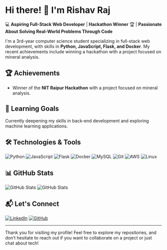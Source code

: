 # Hi there! 👋 I'm Rishav Raj

💻 **Aspiring Full-Stack Web Developer** | **Hackathon Winner** 🏆 | **Passionate About Solving Real-World Problems Through Code**

I'm a 3rd-year computer science student specializing in full-stack web development, with skills in **Python, JavaScript, Flask, and Docker**. My recent achievements include winning a hackathon with a project focused on mineral analysis.

## 🏆 Achievements
- Winner of the **NIT Raipur Hackathon** with a project focused on mineral analysis.

## 🌱 Learning Goals
Currently deepening my skills in back-end development and exploring machine learning applications.

## 🛠️ Technologies & Tools
![Python](https://img.shields.io/badge/-Python-333?style=flat&logo=python)
![JavaScript](https://img.shields.io/badge/-JavaScript-333?style=flat&logo=javascript)
![Flask](https://img.shields.io/badge/-Flask-333?style=flat&logo=flask)
![Docker](https://img.shields.io/badge/-Docker-333?style=flat&logo=docker)
![MySQL](https://img.shields.io/badge/-MySQL-333?style=flat&logo=mysql)
![Git](https://img.shields.io/badge/-Git-333?style=flat&logo=git)
![AWS](https://img.shields.io/badge/-AWS-333?style=flat&logo=amazon-aws)
![Linux](https://img.shields.io/badge/-Linux-333?style=flat&logo=linux)

## 📊 GitHub Stats

![GitHub Stats](https://github-readme-stats.vercel.app/api?username=RishavRaj625&show_icons=true&theme=radical)
![GitHub Stats](https://github-readme-stats.vercel.app/api?username=RishavRaj625&show_icons=true&theme=radical)



## 📬 Let's Connect
[![LinkedIn](https://img.shields.io/badge/-LinkedIn-blue?style=flat&logo=Linkedin&logoColor=white)](https://www.linkedin.com/in/rishav-raj-723413263/)
[![GitHub](https://img.shields.io/badge/-GitHub-333?style=flat&logo=github)](https://github.com/RishavRaj625)

---

Thank you for visiting my profile! Feel free to explore my repositories, and don’t hesitate to reach out if you want to collaborate on a project or just chat about tech!
